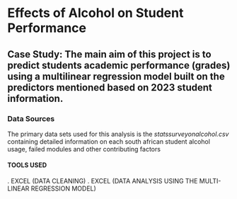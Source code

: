 # Effects of Alcohol on Student Performance

## Case Study: The main aim of this project is to predict students academic performance (grades) using a multilinear regression model built on the predictors mentioned based on 2023 student information.

### Data Sources

The primary data sets used for this analysis is the *statssurveyonalcohol.csv* containing detailed information on each south african student alcohol usage, failed modules and other contributing factors

#### TOOLS USED

. EXCEL (DATA CLEANING)
. EXCEL (DATA ANALYSIS USING THE MULTI-LINEAR REGRESSION MODEL)
